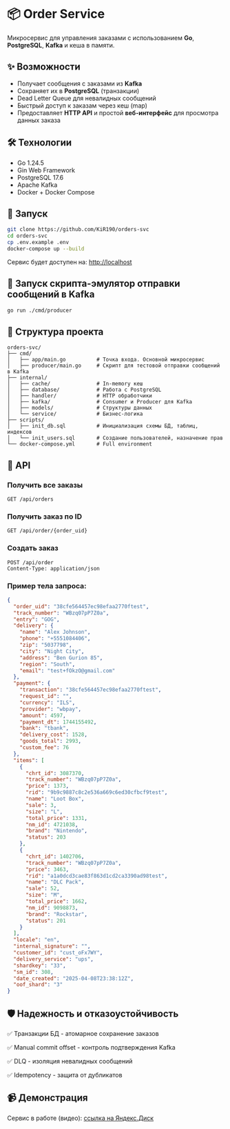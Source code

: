 # 📦 Order Service

Микросервис для управления заказами с использованием **Go**, **PostgreSQL**, **Kafka** и кеша в памяти.  

## ✨ Возможности
- Получает сообщения с заказами из **Kafka**  
- Cохраняет их в **PostgreSQL** (транзакции)  
- Dead Letter Queue для невалидных сообщений
- Быстрый доступ к заказам через кеш (map)  
- Предоставляет **HTTP API** и простой **веб-интерфейс** для просмотра данных заказа
  

## 🛠️ Технологии
* Go 1.24.5
* Gin Web Framework
* PostgreSQL 17.6
* Apache Kafka
* Docker + Docker Compose

## 🚀 Запуск

```bash
git clone https://github.com/KiR190/orders-svc
cd orders-svc
cp .env.example .env
docker-compose up --build
```
Сервис будет доступен на: [http://localhost](http://localhost)

## 📝 Запуск скрипта-эмулятор отправки сообщений в Kafka
```bash
go run ./cmd/producer
```

## 📂 Структура проекта

```text
orders-svc/
├── cmd/
│   ├── app/main.go          # Точка входа. Основной микросервис
│   ├── producer/main.go     # Скрипт для тестовой отправки сообщений в Kafka
├── internal/
│   ├── cache/               # In-memory кеш
│   ├── database/            # Работа с PostgreSQL 
│   ├── handler/             # HTTP обработчики
│   ├── kafka/               # Consumer и Producer для Kafka
│   ├── models/              # Структуры данных
│   └── service/             # Бизнес-логика
├── scripts/
│   ├── init_db.sql          # Инициализация схемы БД, таблиц, индексов
│   └── init_users.sql       # Создание пользователей, назначение прав
└── docker-compose.yml       # Full environment
```

## 🔌 API

### Получить все заказы

```http
GET /api/orders
```

### Получить заказ по ID

```http
GET /api/order/{order_uid}
```

### Создать заказ

```http
POST /api/order
Content-Type: application/json
```

### Пример тела запроса:

```json
{
  "order_uid": "38cfe564457ec98efaa2770ftest",
  "track_number": "WBzq07pP7Z0a",
  "entry": "GOG",
  "delivery": {
    "name": "Alex Johnson",
    "phone": "+5551084406",
    "zip": "5037798",
    "city": "Night City",
    "address": "Ben Gurion 85",
    "region": "South",
    "email": "test+fOkzO@gmail.com"
  },
  "payment": {
    "transaction": "38cfe564457ec98efaa2770ftest",
    "request_id": "",
    "currency": "ILS",
    "provider": "wbpay",
    "amount": 4597,
    "payment_dt": 1744155492,
    "bank": "tbank",
    "delivery_cost": 1528,
    "goods_total": 2993,
    "custom_fee": 76
  },
  "items": [
    {
      "chrt_id": 3087370,
      "track_number": "WBzq07pP7Z0a",
      "price": 1373,
      "rid": "9b9c9887c8c2e536a669c6ed30cfbcf9test",
      "name": "Loot Box",
      "sale": 3,
      "size": "L",
      "total_price": 1331,
      "nm_id": 4721038,
      "brand": "Nintendo",
      "status": 203
    },
    {
      "chrt_id": 1402706,
      "track_number": "WBzq07pP7Z0a",
      "price": 3463,
      "rid": "a1a0dcd3cae83f863d1cd2ca3390ad98test",
      "name": "DLC Pack",
      "sale": 52,
      "size": "M",
      "total_price": 1662,
      "nm_id": 9098873,
      "brand": "Rockstar",
      "status": 201
    }
  ],
  "locale": "en",
  "internal_signature": "",
  "customer_id": "cust_oFx7WY",
  "delivery_service": "ups",
  "shardkey": "33",
  "sm_id": 308,
  "date_created": "2025-04-08T23:38:12Z",
  "oof_shard": "3"
}

```

## 🛡️ Надежность и отказоустойчивость

✅ Транзакции БД - атомарное сохранение заказов

✅ Manual commit offset - контроль подтверждения Kafka

✅ DLQ - изоляция невалидных сообщений

✅ Idempotency - защита от дубликатов

## 📹 Демонстрация
Сервис в работе (видео): [ссылка на Яндекс.Диск](https://disk.yandex.ru/i/d7fxwCuozsIwWg) 